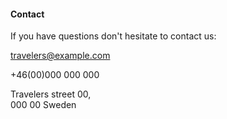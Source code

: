 #### Contact

If you have questions don't hesitate to contact us:

<i class="fas fa-at"></i> <travelers@example.com>

<i class="fas fa-headset"></i> +46(00)000 000 000

<i class="fas fa-map-marked-alt"></i> Travelers street 00,      
000 00 Sweden

